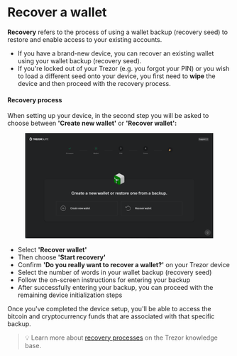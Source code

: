 # Recover a wallet

**Recovery** refers to the process of using a wallet backup (recovery seed) to restore and enable access to your existing accounts.

* If you have a brand-new device, you can recover an existing wallet using your wallet backup (recovery seed).
* If you're locked out of your Trezor (e.g. you forgot your PIN) or you wish to load a different seed onto your device, you first need to **wipe** the device and then proceed with the recovery process.

#### Recovery process

When setting up your device, in the second step you will be asked to choose between **'Create new wallet'** or **'Recover wallet':**

<figure><img src="../../.gitbook/assets/Recover_TT-1.png" alt=""><figcaption></figcaption></figure>

* Select **'Recover wallet'**
* Then choose **'Start recovery'**
* Confirm **'Do you really want to recover a wallet?'** on your Trezor device
* Select the number of words in your wallet backup (recovery seed)
* Follow the on-screen instructions for entering your backup
* After successfully entering your backup, you can proceed with the remaining device initialization steps

Once you've completed the device setup, you'll be able to access the bitcoin and cryptocurrency funds that are associated with that specific backup.

> 💡 Learn more about [recovery processes](https://trezor.io/learn/c/trezor-recovery) on the Trezor knowledge base.

